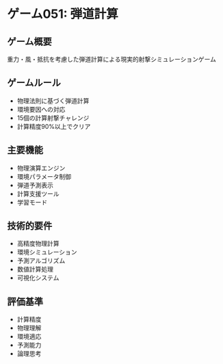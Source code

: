 # ゲーム051: 弾道計算

## ゲーム概要
重力・風・抵抗を考慮した弾道計算による現実的射撃シミュレーションゲーム

## ゲームルール
- 物理法則に基づく弾道計算
- 環境要因への対応
- 15個の計算射撃チャレンジ
- 計算精度90%以上でクリア

## 主要機能
- 物理演算エンジン
- 環境パラメータ制御
- 弾道予測表示
- 計算支援ツール
- 学習モード

## 技術的要件
- 高精度物理計算
- 環境シミュレーション
- 予測アルゴリズム
- 数値計算処理
- 可視化システム

## 評価基準
- 計算精度
- 物理理解
- 環境適応
- 予測能力
- 論理思考